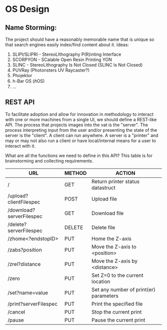 # OS Design

## Name Storming:
The project should have a reasonably memorable name that is unique so that search engines easily
index/find content about it.  Ideas: 
 1. SLIPI/SLIPRI - StereoLIthography P(R)inting Interface
 2. SCORPYON - SCalable Open Resin Printing YON
 3. SLINC - StereoLithography Is Not Closed (SLINC Is Not Closed)
 4. PUVRay (Photonsters UV Raycaster?)
 5. Phojektor
 6. h-Bar OS (ℏOS)
 7. ...
 
## REST API
To facilitate adoption and allow for innovation in methodology to interact with one or more machines from a single UI, we should
define a REST-like API.  The process that projects images into the vat is the "server".  The process interpreting
input from the user and/or presenting the state of the server is the "client".  A client can run anywhere.  A server is a "printer" and may
or may not also run a client or have local/internal means for a user to interact with it.

What are all the functions we need to define in this API?  This table is for brainstorming and collecting requirements.

URL | METHOD | ACTION
--- | ------ | ------
/ | GET | Return printer status datastruct
/upload?clientFilespec | POST | Upload file
/download?serverFilespec | GET | Download file
/delete?serverFilespec | DELETE | Delete file
/zhome\<?endstopID\> | PUT | Home the Z-axis
/zabs?position | PUT | Move the Z-axis to \<position\>
/zrel?distance | PUT | Move the Z-axis by \<distance\>
/zero | PUT | Set Z=0 to the current location
/set?name=value | PUT | Set any number of print(er) parameters
/print?serverFilespec | PUT | Print the specified file
/cancel | PUT | Stop the current print
/pause | PUT | Pause the current print
